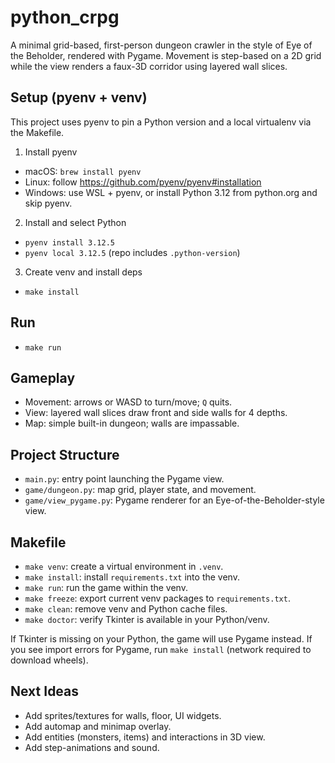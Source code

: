 # python_crpg

A minimal grid-based, first-person dungeon crawler in the style of Eye of the Beholder, rendered with Pygame. Movement is step-based on a 2D grid while the view renders a faux-3D corridor using layered wall slices.

## Setup (pyenv + venv)

This project uses pyenv to pin a Python version and a local virtualenv via the Makefile.

1) Install pyenv
- macOS: `brew install pyenv`
- Linux: follow https://github.com/pyenv/pyenv#installation
- Windows: use WSL + pyenv, or install Python 3.12 from python.org and skip pyenv.

2) Install and select Python
- `pyenv install 3.12.5`
- `pyenv local 3.12.5` (repo includes `.python-version`)

3) Create venv and install deps
- `make install`

## Run

- `make run`

## Gameplay

- Movement: arrows or WASD to turn/move; `Q` quits.
- View: layered wall slices draw front and side walls for 4 depths.
- Map: simple built-in dungeon; walls are impassable.

## Project Structure

- `main.py`: entry point launching the Pygame view.
- `game/dungeon.py`: map grid, player state, and movement.
- `game/view_pygame.py`: Pygame renderer for an Eye-of-the-Beholder-style view.

## Makefile

- `make venv`: create a virtual environment in `.venv`.
- `make install`: install `requirements.txt` into the venv.
- `make run`: run the game within the venv.
- `make freeze`: export current venv packages to `requirements.txt`.
- `make clean`: remove venv and Python cache files.
- `make doctor`: verify Tkinter is available in your Python/venv.

If Tkinter is missing on your Python, the game will use Pygame instead. If you see import errors for Pygame, run `make install` (network required to download wheels).

## Next Ideas

- Add sprites/textures for walls, floor, UI widgets.
- Add automap and minimap overlay.
- Add entities (monsters, items) and interactions in 3D view.
- Add step-animations and sound.
